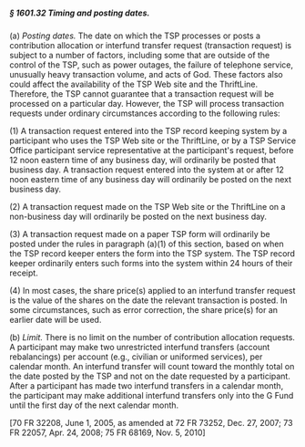 ##### § 1601.32 Timing and posting dates. #####

(a) *Posting dates.* The date on which the TSP processes or posts a contribution allocation or interfund transfer request (transaction request) is subject to a number of factors, including some that are outside of the control of the TSP, such as power outages, the failure of telephone service, unusually heavy transaction volume, and acts of God. These factors also could affect the availability of the TSP Web site and the ThriftLine. Therefore, the TSP cannot guarantee that a transaction request will be processed on a particular day. However, the TSP will process transaction requests under ordinary circumstances according to the following rules:

(1) A transaction request entered into the TSP record keeping system by a participant who uses the TSP Web site or the ThriftLine, or by a TSP Service Office participant service representative at the participant's request, before 12 noon eastern time of any business day, will ordinarily be posted that business day. A transaction request entered into the system at or after 12 noon eastern time of any business day will ordinarily be posted on the next business day.

(2) A transaction request made on the TSP Web site or the ThriftLine on a non-business day will ordinarily be posted on the next business day.

(3) A transaction request made on a paper TSP form will ordinarily be posted under the rules in paragraph (a)(1) of this section, based on when the TSP record keeper enters the form into the TSP system. The TSP record keeper ordinarily enters such forms into the system within 24 hours of their receipt.

(4) In most cases, the share price(s) applied to an interfund transfer request is the value of the shares on the date the relevant transaction is posted. In some circumstances, such as error correction, the share price(s) for an earlier date will be used.

(b) *Limit.* There is no limit on the number of contribution allocation requests. A participant may make two unrestricted interfund transfers (account rebalancings) per account (e.g., civilian or uniformed services), per calendar month. An interfund transfer will count toward the monthly total on the date posted by the TSP and not on the date requested by a participant. After a participant has made two interfund transfers in a calendar month, the participant may make additional interfund transfers only into the G Fund until the first day of the next calendar month.

[70 FR 32208, June 1, 2005, as amended at 72 FR 73252, Dec. 27, 2007; 73 FR 22057, Apr. 24, 2008; 75 FR 68169, Nov. 5, 2010]